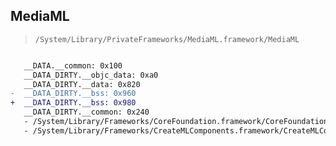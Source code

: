 ## MediaML

> `/System/Library/PrivateFrameworks/MediaML.framework/MediaML`

```diff

   __DATA.__common: 0x100
   __DATA_DIRTY.__objc_data: 0xa0
   __DATA_DIRTY.__data: 0x820
-  __DATA_DIRTY.__bss: 0x960
+  __DATA_DIRTY.__bss: 0x980
   __DATA_DIRTY.__common: 0x240
   - /System/Library/Frameworks/CoreFoundation.framework/CoreFoundation
   - /System/Library/Frameworks/CreateMLComponents.framework/CreateMLComponents

```
